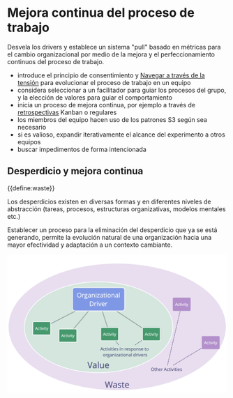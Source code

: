 # Mejora continua del proceso de trabajo

<summary>
Desvela los drivers y establece un sistema "pull" basado en métricas para el cambio organizacional por medio de la mejora y el perfeccionamiento continuos del proceso de trabajo.
</summary>

- introduce el principio de consentimiento y [Navegar a través de la tensión](section:navigate-via-tension) para evolucionar el proceso de trabajo en un equipo
- considera seleccionar a un facilitador para guiar los procesos del grupo, y la elección de valores para guiar el comportamiento
- inicia un proceso de mejora continua, por ejemplo a través de [retrospectivas](section:retrospective) Kanban o regulares
- los miembros del equipo hacen uso de los patrones S3 según sea necesario
- si es valioso, expandir iterativamente el alcance del experimento a otros equipos
- buscar impedimentos de forma intencionada

## Desperdicio y mejora continua

{{define:waste}}

Los desperdicios existen en diversas formas y en diferentes niveles de abstracción (tareas, procesos, estructuras organizativas, modelos mentales etc.)

Establecer un proceso para la eliminación del desperdicio que ya se está generando, permite la evolución natural de una organización hacia una mayor efectividad y adaptación a un contexto cambiante.

![Drivers, valor y desperdicio](img/workflow-and-value/drivers-value-waste.png)